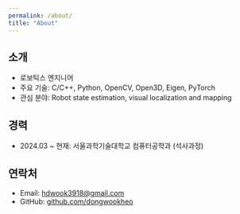 ```yaml
---
permalink: /about/
title: "About"
---
```


## 소개
- 로보틱스 엔지니어
- 주요 기술: C/C++, Python, OpenCV, Open3D, Eigen, PyTorch
- 관심 분야: Robot state estimation, visual localization and mapping

## 경력
- 2024.03 ~ 현재: 서울과학기술대학교 컴퓨터공학과 (석사과정)

## 연락처
- Email: hdwook3918@gmail.com
- GitHub: [github.com/dongwookheo](https://github.com/dongwookheo)
